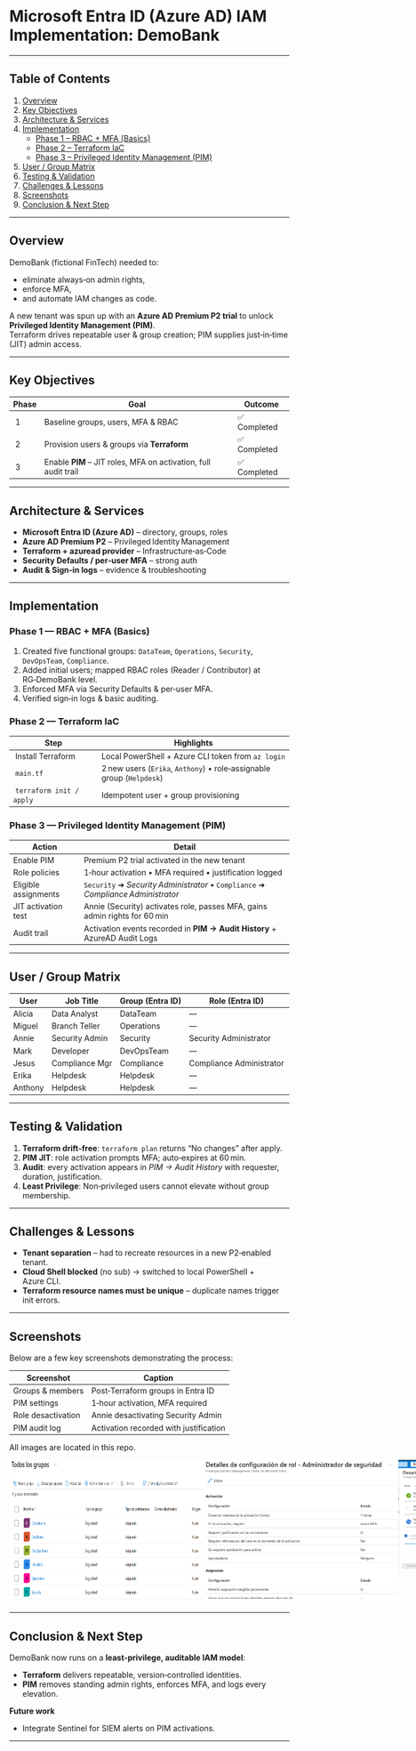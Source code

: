 # Microsoft Entra ID (Azure AD) IAM Implementation: DemoBank
---

## Table of Contents
1. [Overview](#overview)
2. [Key Objectives](#key-objectives)
3. [Architecture & Services](#architecture--services)
4. [Implementation](#implementation)
   - [Phase 1 – RBAC + MFA (Basics)](#phase-1—rbac--mfa-basics)
   - [Phase 2 – Terraform IaC](#phase-2—terraform-iac)
   - [Phase 3 – Privileged Identity Management (PIM)](#phase-3—privileged-identity-management-pim)
5. [User / Group Matrix](#user--group-matrix)
6. [Testing & Validation](#testing--validation)
7. [Challenges & Lessons](#challenges--lessons)
8. [Screenshots](#screenshots)
9. [Conclusion & Next Step](#conclusion--nextstep)

---

## Overview
DemoBank (fictional FinTech) needed to:  
* eliminate always‑on admin rights,  
* enforce MFA,  
* and automate IAM changes as code.  

A new tenant was spun up with an **Azure AD Premium P2 trial** to unlock **Privileged Identity Management (PIM)**.  
Terraform drives repeatable user & group creation; PIM supplies just‑in‑time (JIT) admin access.

---

## Key Objectives
| Phase | Goal | Outcome |
|-------|------|---------|
| 1 |Baseline groups, users, MFA & RBAC | ✅ Completed |
| 2 |Provision users & groups via **Terraform** | ✅ Completed |
| 3 |Enable **PIM** – JIT roles, MFA on activation, full audit trail | ✅ Completed |

---

  ## Architecture & Services
* **Microsoft Entra ID (Azure AD)** – directory, groups, roles  
* **Azure AD Premium P2** – Privileged Identity Management  
* **Terraform + azuread provider** – Infrastructure‑as‑Code  
* **Security Defaults / per‑user MFA** – strong auth  
* **Audit & Sign‑in logs** – evidence & troubleshooting

---

## Implementation

### Phase 1 — RBAC + MFA (Basics)
1. Created five functional groups: `DataTeam`, `Operations`, `Security`, `DevOpsTeam`, `Compliance`.  
2. Added initial users; mapped RBAC roles (Reader / Contributor) at RG‑DemoBank level.  
3. Enforced MFA via Security Defaults & per‑user MFA.  
4. Verified sign‑in logs & basic auditing.

### Phase 2 — Terraform IaC
| Step | Highlights |
|------|------------|
| Install Terraform | Local PowerShell + Azure CLI token from `az login` |
| `main.tf` | 2 new users (`Erika`, `Anthony`) • role‑assignable group (`Helpdesk`) |
| `terraform init / apply` | Idempotent user + group provisioning |

### Phase 3 — Privileged Identity Management (PIM)
| Action | Detail |
|--------|--------|
| Enable PIM | Premium P2 trial activated in the new tenant |
| Role policies | 1‑hour activation • MFA required • justification logged |
| Eligible assignments | `Security` ➜ *Security Administrator* • `Compliance` ➜ *Compliance Administrator* |
| JIT activation test | Annie (Security) activates role, passes MFA, gains admin rights for 60 min |
| Audit trail | Activation events recorded in **PIM → Audit History** + AzureAD Audit Logs |

---

## User / Group Matrix

| User | Job Title | Group (Entra ID) | Role (Entra ID) | PIM Mode |
|------|-----------|------------------|-----------------|----------|
| Alicia | Data Analyst | DataTeam | — | — |
| Miguel | Branch Teller | Operations | — | — |
| Annie | Security Admin | Security | Security Administrator | **Eligible** |
| Mark | Developer | DevOpsTeam | — | — |
| Jesus | Compliance Mgr | Compliance | Compliance Administrator | **Eligible** |
| Erika | Helpdesk | Helpdesk | — | — |
| Anthony | Helpdesk | Helpdesk | — | — |


---

## Testing & Validation
1. **Terraform drift‑free**: `terraform plan` returns “No changes” after apply.  
2. **PIM JIT**: role activation prompts MFA; auto‑expires at 60 min.  
3. **Audit**: every activation appears in *PIM → Audit History* with requester, duration, justification.  
4. **Least Privilege**: Non‑privileged users cannot elevate without group membership.

---

## Challenges & Lessons
* **Tenant separation** – had to recreate resources in a new P2‑enabled tenant.  
* **Cloud Shell blocked** (no sub) → switched to local PowerShell + Azure CLI.  
* **Terraform resource names must be unique** – duplicate names trigger init errors.  

---

## Screenshots
Below are a few key screenshots demonstrating the process:

| Screenshot | Caption |
|------------|---------|
| Groups & members | Post‑Terraform groups in Entra ID |
| PIM settings | 1‑hour activation, MFA required |
| Role desactivation | Annie desactivating Security Admin |
| PIM audit log | Activation recorded with justification |

All images are located in this repo.

<div style="display: flex; flex-direction: row;">
  <img  style="margin-bottom: 10px;" src="https://github.com/GabrielaArjona/azure-iam-demobank/blob/dfe3736fb2b4071c6f4e2fe1a5beb55f9028de3f/groups_post_terraform.png" alt="project" width="350" height="250">
  <img  style="margin-bottom: 10px;" src="https://github.com/GabrielaArjona/azure-iam-demobank/blob/dfe3736fb2b4071c6f4e2fe1a5beb55f9028de3f/PIM_settings.png" width="350" height="250">
  <img  style="margin-bottom: 10px;" src="https://github.com/GabrielaArjona/azure-iam-demobank/blob/dfe3736fb2b4071c6f4e2fe1a5beb55f9028de3f/PIM_activation.png" width="350" height="200">
  <img  style="margin-bottom: 10px;" src="https://github.com/GabrielaArjona/azure-iam-demobank/blob/dfe3736fb2b4071c6f4e2fe1a5beb55f9028de3f/Annie_audit.png" width="350" height="250">

</div>

---

## Conclusion & Next Step
DemoBank now runs on a **least‑privilege, auditable IAM model**:

* **Terraform** delivers repeatable, version‑controlled identities.  
* **PIM** removes standing admin rights, enforces MFA, and logs every elevation.  

**Future work**  
* Integrate Sentinel for SIEM alerts on PIM activations.

---
